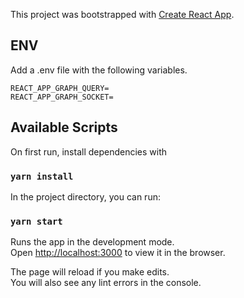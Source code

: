 This project was bootstrapped with [Create React App](https://github.com/facebook/create-react-app).


## ENV
Add a .env file with the following variables.
```
REACT_APP_GRAPH_QUERY=
REACT_APP_GRAPH_SOCKET=
```

## Available Scripts

On first run, install dependencies with

### `yarn install`

In the project directory, you can run:

### `yarn start`

Runs the app in the development mode.<br />
Open [http://localhost:3000](http://localhost:3000) to view it in the browser.

The page will reload if you make edits.<br />
You will also see any lint errors in the console.

